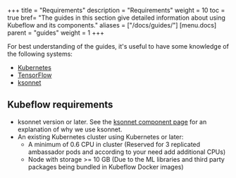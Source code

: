 +++
title = "Requirements"
description = "Requirements"
weight = 10
toc = true
bref= "The guides in this section give detailed information about using Kubeflow and its components."
aliases = ["/docs/guides/"]
[menu.docs]
  parent = "guides"
  weight = 1
+++

For best understanding of the guides, it's useful to have some knowledge of
the following systems:
* [Kubernetes](https://kubernetes.io/docs/tutorials/kubernetes-basics/)
* [TensorFlow](https://www.tensorflow.org/get_started/)
* [ksonnet](https://ksonnet.io/docs/tutorial)

## Kubeflow requirements

 * ksonnet version or later. See the [ksonnet component page](/docs/guides/components/ksonnet/) for an explanation of why we use ksonnet.
 * An existing Kubernetes cluster using Kubernetes  or later:
   * A minimum of 0.6 CPU in cluster (Reserved for 3 replicated ambassador pods and according to your need add additional CPUs)
   * Node with storage >= 10 GB (Due to the ML libraries and third party packages being bundled in Kubeflow Docker images)




